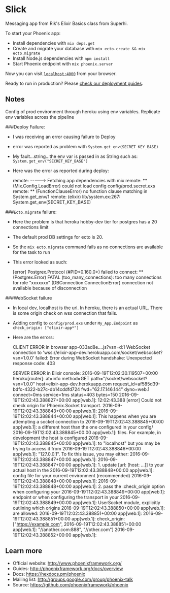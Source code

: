 # Slick

Messaging app from Rik's Elixir Basics class from Superhi.

To start your Phoenix app:

  * Install dependencies with `mix deps.get`
  * Create and migrate your database with `mix ecto.create && mix ecto.migrate`
  * Install Node.js dependencies with `npm install`
  * Start Phoenix endpoint with `mix phoenix.server`

Now you can visit [`localhost:4000`](http://localhost:4000) from your browser.

Ready to run in production? Please [check our deployment guides](http://www.phoenixframework.org/docs/deployment).

## Notes

Config of prod environment through heroku using env variables.
Replicate env variables across the pipeline

###Deploy Failure:

- I was receiving an error causing failure to Deploy
- error was reported as problem with `System.get_env(SECRET_KEY_BASE)`
- My fault...string...the env var is passed in as String such as: `System.get_env("SECRET_KEY_BASE")`
- Here was the error as reported during deploy:

    remote: -----> Fetching app dependencies with mix
    remote: ** (Mix.Config.LoadError) could not load config config/prod.secret.exs
    remote:     ** (FunctionClauseError) no function clause matching in System.get_env/1
    remote:     (elixir) lib/system.ex:267: System.get_env(SECRET_KEY_BASE)

###`Ecto.migrate` failure:

- Here the problem is that heroku hobby-dev tier for postgres has a 20 connections limit
- The default prod DB settings for ecto is 20.
- So the `mix ecto.migrate` command fails as no connections are available for the task to run
- This error looked as such:

    [error] Postgrex.Protocol (#PID<0.160.0>) failed to connect: ** (Postgrex.Error) FATAL (too_many_connections): too many connections for role "xxxxxxx"
    (DBConnection.ConnectionError) connection not available because of disconnection

###WebSocket failure

- In local dev, localhost is the url. In heroku, there is an actual URL. There is some origin check on wss connection that fails.
- Adding config to `config/prod.exs` under `My_App.Endpoint` as `check_origin: ["elixir-app*"]`
- Here are the errors:  

    CLIENT ERROR in browser
    app-033ad8e….js?vsn=d:1 WebSocket connection to 'wss://elixir-app-dev.herokuapp.com/socket/websocket?vsn=1.0.0' failed: Error during WebSocket handshake: Unexpected response code: 403

    SERVER ERROR in Elixir console:
    2016-09-19T12:02:30.119507+00:00 heroku[router]: at=info method=GET path="/socket/websocket?vsn=1.0.0" host=elixir-app-dev.herokuapp.com request_id=af585d39-bdfc-4322-b27c-db14cddfd724 fwd="62.17.146.144" dyno=web.1 connect=0ms service=1ms status=403 bytes=150
    2016-09-19T12:02:43.388827+00:00 app[web.1]: 12:02:43.388 [error] Could not check origin for Phoenix.Socket transport.
    2016-09-19T12:02:43.388843+00:00 app[web.1]:
    2016-09-19T12:02:43.388844+00:00 app[web.1]: This happens when you are attempting a socket connection to
    2016-09-19T12:02:43.388845+00:00 app[web.1]: a different host than the one configured in your config/
    2016-09-19T12:02:43.388845+00:00 app[web.1]: files. For example, in development the host is configured
    2016-09-19T12:02:43.388845+00:00 app[web.1]: to "localhost" but you may be trying to access it from
    2016-09-19T12:02:43.388846+00:00 app[web.1]: "127.0.0.1". To fix this issue, you may either:
    2016-09-19T12:02:43.388847+00:00 app[web.1]:
    2016-09-19T12:02:43.388847+00:00 app[web.1]:   1. update [url: [host: ...]] to your actual host in the
    2016-09-19T12:02:43.388848+00:00 app[web.1]:      config file for your current environment (recommended)
    2016-09-19T12:02:43.388848+00:00 app[web.1]:
    2016-09-19T12:02:43.388848+00:00 app[web.1]:   2. pass the :check_origin option when configuring your
    2016-09-19T12:02:43.388849+00:00 app[web.1]:      endpoint or when configuring the transport in your
    2016-09-19T12:02:43.388849+00:00 app[web.1]:      UserSocket module, explicitly outlining which origins
    2016-09-19T12:02:43.388850+00:00 app[web.1]:      are allowed:
    2016-09-19T12:02:43.388851+00:00 app[web.1]:
    2016-09-19T12:02:43.388851+00:00 app[web.1]:         check_origin: ["https://example.com",
    2016-09-19T12:02:43.388851+00:00 app[web.1]:                        "//another.com:888", "//other.com"]
    2016-09-19T12:02:43.388852+00:00 app[web.1]:

## Learn more

  * Official website: http://www.phoenixframework.org/
  * Guides: http://phoenixframework.org/docs/overview
  * Docs: https://hexdocs.pm/phoenix
  * Mailing list: http://groups.google.com/group/phoenix-talk
  * Source: https://github.com/phoenixframework/phoenix
